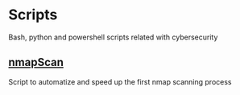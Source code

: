 # Scripts

Bash, python and powershell scripts related with cybersecurity

## [nmapScan](./nmapScan.sh)

Script to automatize and speed up the first nmap scanning process
